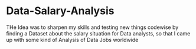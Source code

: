 # Data-Salary-Analysis
THe Idea was to sharpen my skills and testing new things codewise by finding a Dataset about the salary
situation for Data analysts, so that I came up with some kind of Analysis of Data Jobs worldwide
